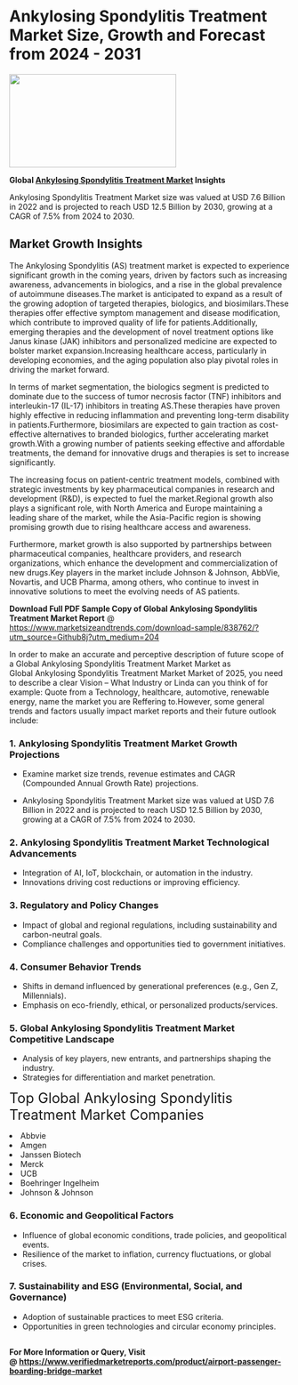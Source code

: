 <H1>Ankylosing Spondylitis Treatment Market Size, Growth and Forecast from 2024 - 2031</H1><img class="aligncenter size-medium wp-image-584254" src="https://thirdeyenews.in/wp-content/uploads/2024/09/Global-Market-Research-300x168.jpeg" alt="" width="300" height="168" /><p><strong>Global&nbsp;<a href="https://www.marketsizeandtrends.com/download-sample/838762/?utm_source=Github8j?utm_medium=204">Ankylosing Spondylitis Treatment Market</a> Insights</strong></p><p>Ankylosing Spondylitis Treatment Market size was valued at USD 7.6 Billion in 2022 and is projected to reach USD 12.5 Billion by 2030, growing at a CAGR of 7.5% from 2024 to 2030.</p><p><h2>Market Growth Insights</h2> <p>The Ankylosing Spondylitis (AS) treatment market is expected to experience significant growth in the coming years, driven by factors such as increasing awareness, advancements in biologics, and a rise in the global prevalence of autoimmune diseases.The market is anticipated to expand as a result of the growing adoption of targeted therapies, biologics, and biosimilars.These therapies offer effective symptom management and disease modification, which contribute to improved quality of life for patients.Additionally, emerging therapies and the development of novel treatment options like Janus kinase (JAK) inhibitors and personalized medicine are expected to bolster market expansion.Increasing healthcare access, particularly in developing economies, and the aging population also play pivotal roles in driving the market forward.</p> <p>In terms of market segmentation, the biologics segment is predicted to dominate due to the success of tumor necrosis factor (TNF) inhibitors and interleukin-17 (IL-17) inhibitors in treating AS.These therapies have proven highly effective in reducing inflammation and preventing long-term disability in patients.Furthermore, biosimilars are expected to gain traction as cost-effective alternatives to branded biologics, further accelerating market growth.With a growing number of patients seeking effective and affordable treatments, the demand for innovative drugs and therapies is set to increase significantly.</p> <p>The increasing focus on patient-centric treatment models, combined with strategic investments by key pharmaceutical companies in research and development (R&D), is expected to fuel the market.Regional growth also plays a significant role, with North America and Europe maintaining a leading share of the market, while the Asia-Pacific region is showing promising growth due to rising healthcare access and awareness.</p> <p>Furthermore, market growth is also supported by partnerships between pharmaceutical companies, healthcare providers, and research organizations, which enhance the development and commercialization of new drugs.Key players in the market include Johnson & Johnson, AbbVie, Novartis, and UCB Pharma, among others, who continue to invest in innovative solutions to meet the evolving needs of AS patients.</p> <p><span class=""><strong>Download Full PDF Sample Copy of Global Ankylosing Spondylitis Treatment Market Report</strong> @ <a href="https://www.marketsizeandtrends.com/download-sample/838762/?utm_source=Github8j?utm_medium=204" target="_blank">https://www.marketsizeandtrends.com/download-sample/838762/?utm_source=Github8j?utm_medium=204</a></span></p><p>In order to make an accurate and perceptive description of future scope of a Global&nbsp;Ankylosing Spondylitis Treatment Market Market as Global&nbsp;Ankylosing Spondylitis Treatment Market Market of 2025, you need to describe a clear Vision &ndash; What Industry or Linda can you think of for example: Quote from a Technology, healthcare, automotive, renewable energy, name the market you are Reffering to.However, some general trends and factors usually impact market reports and their future outlook include:</p><h3>1.&nbsp;<strong>Ankylosing Spondylitis Treatment Market Growth Projections</strong></h3><ul><li>Examine market size trends, revenue estimates and CAGR (Compounded Annual Growth Rate) projections.</li><li><p>Ankylosing Spondylitis Treatment Market size was valued at USD 7.6 Billion in 2022 and is projected to reach USD 12.5 Billion by 2030, growing at a CAGR of 7.5% from 2024 to 2030.</p></li></ul><h3>2.&nbsp;<strong>Ankylosing Spondylitis Treatment Market Technological Advancements</strong></h3><ul><li>Integration of AI, IoT, blockchain, or automation in the industry.</li><li>Innovations driving cost reductions or improving efficiency.</li></ul><h3>3.&nbsp;<strong>Regulatory and Policy Changes</strong></h3><ul><li>Impact of global and regional regulations, including sustainability and carbon-neutral goals.</li><li>Compliance challenges and opportunities tied to government initiatives.</li></ul><h3>4.&nbsp;<strong>Consumer Behavior Trends</strong></h3><ul><li>Shifts in demand influenced by generational preferences (e.g., Gen Z, Millennials).</li><li>Emphasis on eco-friendly, ethical, or personalized products/services.</li></ul><h3>5.&nbsp;<strong>Global Ankylosing Spondylitis Treatment Market Competitive Landscape</strong></h3><ul><li>Analysis of key players, new entrants, and partnerships shaping the industry.</li><li>Strategies for differentiation and market penetration.</li></ul><p data-pm-slice="1 1 []"><span style="color: inherit; font-family: inherit; font-size: 25px;">Top Global Ankylosing Spondylitis Treatment Market Companies</span></p><div class="" data-test-id=""><p><li>Abbvie</li><li> Amgen</li><li> Janssen Biotech</li><li> Merck</li><li> UCB</li><li> Boehringer Ingelheim</li><li> Johnson & Johnson</li></p></div><h3>6.&nbsp;<strong>Economic and Geopolitical Factors</strong></h3><ul><li>Influence of global economic conditions, trade policies, and geopolitical events.</li><li>Resilience of the market to inflation, currency fluctuations, or global crises.</li></ul><h3>7.&nbsp;<strong>Sustainability and ESG (Environmental, Social, and Governance)</strong></h3><ul><li>Adoption of sustainable practices to meet ESG criteria.</li><li>Opportunities in green technologies and circular economy principles.</li></ul><h2><strong style="font-size: 14px;">For More Information or Query, Visit @&nbsp;</strong><a style="background-color: #ffffff; font-size: 14px;" href="https://www.marketsizeandtrends.com/report/ankylosing-spondylitis-treatment-market/" target="_blank">https://www.verifiedmarketreports.com/product/airport-passenger-boarding-bridge-market</a></h2>